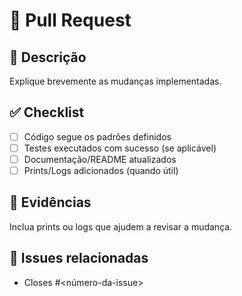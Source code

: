 
# 📝 Pull Request

## 📖 Descrição
Explique brevemente as mudanças implementadas.

## ✅ Checklist
- [ ] Código segue os padrões definidos
- [ ] Testes executados com sucesso (se aplicável)
- [ ] Documentação/README atualizados
- [ ] Prints/Logs adicionados (quando útil)

## 📸 Evidências
Inclua prints ou logs que ajudem a revisar a mudança.

## 🔗 Issues relacionadas
- Closes #<número-da-issue>
